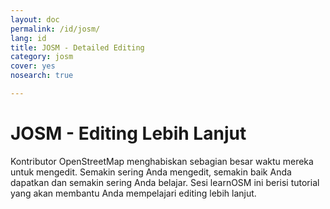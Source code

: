 ```yaml
---
layout: doc
permalink: /id/josm/
lang: id
title: JOSM - Detailed Editing
category: josm
cover: yes
nosearch: true

---
```


<!-- This text is hidden - this is the text that appears on the English version of the site.
JOSM - Detailed Editing
================

OpenStreetMap Contributors spend the bulk of their time editing. The more you
edit, the better you get, and the more you learn. This section of learnOSM
contains tutorials that will help you learn about editing with JOSM, which is the preferred editor for many mappers and is far more configurable than iD. 
end of hidden text-->

JOSM - Editing Lebih Lanjut
====================

Kontributor OpenStreetMap menghabiskan sebagian besar waktu mereka untuk mengedit.
Semakin sering Anda mengedit, semakin baik Anda dapatkan dan semakin sering Anda belajar.
Sesi learnOSM ini berisi tutorial yang akan membantu Anda mempelajari editing lebih
lanjut.
